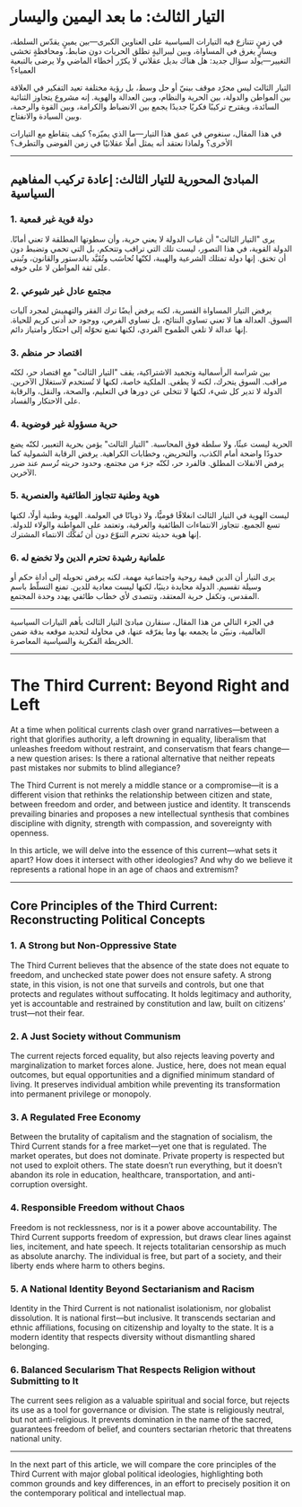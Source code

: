 # التيار الثالث: ما بعد اليمين واليسار

في زمنٍ تتنازع فيه التيارات السياسية على العناوين الكبرى—بين يمينٍ يقدّس السلطة، ويسارٍ يغرق في المساواة، وبين ليبراليةٍ تطلق الحريات دون ضابط، ومحافظةٍ تخشى التغيير—يولد سؤال جديد: هل هناك بديل عقلاني لا يكرّر أخطاء الماضي ولا يرضى بالتبعية العمياء؟

التيار الثالث ليس مجرّد موقف بينيّ أو حل وسط، بل رؤية مختلفة تعيد التفكير في العلاقة بين المواطن والدولة، بين الحرية والنظام، وبين العدالة والهوية. إنه مشروع يتجاوز الثنائية السائدة، ويقترح تركيبًا فكريًا جديدًا يجمع بين الانضباط والكرامة، وبين القوة والرحمة، وبين السيادة والانفتاح.

في هذا المقال، سنغوص في عمق هذا التيار—ما الذي يميّزه؟ كيف يتقاطع مع التيارات الأخرى؟ ولماذا نعتقد أنه يمثل أملًا عقلانيًا في زمن الفوضى والتطرف؟

---

## المبادئ المحورية للتيار الثالث: إعادة تركيب المفاهيم السياسية

### 1. دولة قوية غير قمعية

يرى "التيار الثالث" أن غياب الدولة لا يعني حرية، وأن سطوتها المطلقة لا تعني أمانًا. الدولة القوية، في هذا التصور، ليست تلك التي تراقب وتتحكم، بل التي تحمي وتضبط دون أن تخنق. إنها دولة تمتلك الشرعية والهيبة، لكنّها تُحاسَب وتُقَيَّد بالدستور والقانون، وتُبنى على ثقة المواطن لا على خوفه.

### 2. مجتمع عادل غير شيوعي

يرفض التيار المساواة القسرية، لكنه يرفض أيضًا ترك الفقر والتهميش لمجرد آليات السوق. العدالة هنا لا تعني تساوي النتائج، بل تساوي الفرص، ووجود حد أدنى كريم للحياة. إنها عدالة لا تلغي الطموح الفردي، لكنها تمنع تحوّله إلى احتكار وامتياز دائم.

### 3. اقتصاد حر منظم

بين شراسة الرأسمالية وتجميد الاشتراكية، يقف "التيار الثالث" مع اقتصاد حر، لكنّه مراقب. السوق يتحرك، لكنه لا يطغى. الملكية خاصة، لكنها لا تُستخدم لاستغلال الآخرين. الدولة لا تدير كل شيء، لكنها لا تتخلى عن دورها في التعليم، والصحة، والنقل، والرقابة على الاحتكار والفساد.

### 4. حرية مسؤولة غير فوضوية

الحرية ليست عبثًا، ولا سلطة فوق المحاسبة. "التيار الثالث" يؤمن بحرية التعبير، لكنّه يضع حدودًا واضحة أمام الكذب، والتحريض، وخطابات الكراهية. يرفض الرقابة الشمولية كما يرفض الانفلات المطلق. فالفرد حر، لكنّه جزء من مجتمع، وحدود حريته تُرسم عند ضرر الآخرين.

### 5. هوية وطنية تتجاوز الطائفية والعنصرية

ليست الهوية في التيار الثالث انغلاقًا قوميًّا، ولا ذوبانًا في العولمة. الهوية وطنية أولًا، لكنها تسع الجميع. تتجاوز الانتماءات الطائفية والعرقية، وتعتمد على المواطنة والولاء للدولة. إنها هوية حديثة تحترم التنوّع دون أن تُفكّك الانتماء المشترك.

### 6. علمانية رشيدة تحترم الدين ولا تخضع له

يرى التيار أن الدين قيمة روحية واجتماعية مهمة، لكنه يرفض تحويله إلى أداة حكم أو وسيلة تقسيم. الدولة محايدة دينيًا، لكنها ليست معادية للدين. تمنع التسلّط باسم المقدس، وتكفل حرية المعتقد، وتتصدى لأي خطاب طائفي يهدد وحدة المجتمع.

---

في الجزء التالي من هذا المقال، سنقارن مبادئ التيار الثالث بأهم التيارات السياسية العالمية، ونبيّن ما يجمعه بها وما يفرّقه عنها، في محاولة لتحديد موقعه بدقة ضمن الخريطة الفكرية والسياسية المعاصرة.

---

# The Third Current: Beyond Right and Left

At a time when political currents clash over grand narratives—between a right that glorifies authority, a left drowning in equality, liberalism that unleashes freedom without restraint, and conservatism that fears change—a new question arises: Is there a rational alternative that neither repeats past mistakes nor submits to blind allegiance?

The Third Current is not merely a middle stance or a compromise—it is a different vision that rethinks the relationship between citizen and state, between freedom and order, and between justice and identity. It transcends prevailing binaries and proposes a new intellectual synthesis that combines discipline with dignity, strength with compassion, and sovereignty with openness.

In this article, we will delve into the essence of this current—what sets it apart? How does it intersect with other ideologies? And why do we believe it represents a rational hope in an age of chaos and extremism?

---

## Core Principles of the Third Current: Reconstructing Political Concepts

### 1. A Strong but Non-Oppressive State

The Third Current believes that the absence of the state does not equate to freedom, and unchecked state power does not ensure safety. A strong state, in this vision, is not one that surveils and controls, but one that protects and regulates without suffocating. It holds legitimacy and authority, yet is accountable and restrained by constitution and law, built on citizens’ trust—not their fear.

### 2. A Just Society without Communism

The current rejects forced equality, but also rejects leaving poverty and marginalization to market forces alone. Justice, here, does not mean equal outcomes, but equal opportunities and a dignified minimum standard of living. It preserves individual ambition while preventing its transformation into permanent privilege or monopoly.

### 3. A Regulated Free Economy

Between the brutality of capitalism and the stagnation of socialism, the Third Current stands for a free market—yet one that is regulated. The market operates, but does not dominate. Private property is respected but not used to exploit others. The state doesn’t run everything, but it doesn’t abandon its role in education, healthcare, transportation, and anti-corruption oversight.

### 4. Responsible Freedom without Chaos

Freedom is not recklessness, nor is it a power above accountability. The Third Current supports freedom of expression, but draws clear lines against lies, incitement, and hate speech. It rejects totalitarian censorship as much as absolute anarchy. The individual is free, but part of a society, and their liberty ends where harm to others begins.

### 5. A National Identity Beyond Sectarianism and Racism

Identity in the Third Current is not nationalist isolationism, nor globalist dissolution. It is national first—but inclusive. It transcends sectarian and ethnic affiliations, focusing on citizenship and loyalty to the state. It is a modern identity that respects diversity without dismantling shared belonging.

### 6. Balanced Secularism That Respects Religion without Submitting to It

The current sees religion as a valuable spiritual and social force, but rejects its use as a tool for governance or division. The state is religiously neutral, but not anti-religious. It prevents domination in the name of the sacred, guarantees freedom of belief, and counters sectarian rhetoric that threatens national unity.

---

In the next part of this article, we will compare the core principles of the Third Current with major global political ideologies, highlighting both common grounds and key differences, in an effort to precisely position it on the contemporary political and intellectual map.
